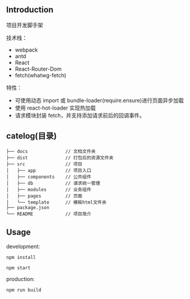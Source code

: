 ## Introduction

项目开发脚手架

技术栈：

*   webpack
*   antd
*   React
*   React-Router-Dom
*   fetch(whatwg-fetch)

特性：

*   可使用动态 import 或 bundle-loader(require.ensure)进行页面异步加载
*   使用 react-hot-loader 实现热加载
*   请求模块封装 fetch，并支持添加请求前后的回调事件。

## catelog(目录)

```
├── docs              // 文档文件夹
├── dist              // 打包后的资源文件夹
├── src               // 项目
│   ├── app           // 项目入口
│   ├── components    // 公共组件
│   ├── db            // 请求统一管理
│   ├── modules       // 业务组件
│   ├── pages         // 页面
│   └── template      // 模板html文件夹
├── package.json
└── README            // 项目简介
```

## Usage

development:

```
npm install

npm start
```

production:

```
npm run build
```
